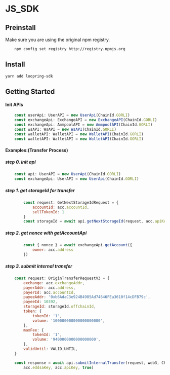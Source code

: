 # JS_SDK

## Preinstall
Make sure you are using the original npm registry.

```shell
    npm config set registry http://registry.npmjs.org
```

## Install
    yarn add loopring-sdk

## Getting Started

#### Init APIs

```javascript
    const userApi: UserAPI = new UserApi(ChainId.GORLI)
    const exchangeApi: ExchangeAPI = new ExchangeAPI(ChainId.GORLI)
    const exchangeApi: AmmpoolAPI = new AmmpoolAPI(ChainId.GORLI)
    const wsAPI: WsAPI = new WsAPI(ChainId.GORLI)
    const walletAPI: WalletAPI = new WalletAPI(ChainId.GORLI)
    const walletAPI: WalletAPI = new WalletAPI(ChainId.GORLI)
```

#### Examples:(Transfer Process)

##### step 0. init api

```javascript
    const api: UserAPI = new UserApi(ChainId.GORLI)
    const exchangeApi: UserAPI = new UserApi(ChainId.GORLI)
```

##### step 1. get storageId for transfer

```javascript
        const request: GetNextStorageIdRequest = {
            accountId: acc.accountId, 
            sellTokenId: 1
        }
        const storageId = await api.getNextStorageId(request, acc.apiKey)
```

##### step 2. get nonce with getAccountApi

```javascript
        const { nonce } = await exchangeApi.getAccount({
            owner: acc.address
        })
```

##### step 3. submit internal transfer

```javascript
    const request: OriginTransferRequestV3 = {
        exchange: acc.exchangeAddr,
        payerAddr: acc.address,
        payerId: acc.accountId,
        payeeAddr: '0xb6AdaC3e924B4985Ad74646FEa3610f14cDFB79c',
        payeeId: 10392,
        storageId: storageId.offchainId,
        token: {
            tokenId: '1',
            volume: '100000000000000000000',
        },
        maxFee: {
            tokenId: '1',
            volume: '9400000000000000000',
        },
        validUntil: VALID_UNTIL,
    }

    const response = await api.submitInternalTransfer(request, web3, ChainId.GORLI, ConnectorNames.Injected, 
        acc.eddsaKey, acc.apiKey, true)
```

